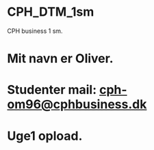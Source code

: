 # CPH_DTM_1sm
CPH business 1 sm.

# Mit navn er Oliver.
# Studenter mail: cph-om96@cphbusiness.dk
# Uge1 opload.